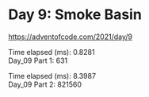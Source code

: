 # Day 9: Smoke Basin #
https://adventofcode.com/2021/day/9

Time elapsed (ms): 0.8281\
Day_09 Part 1: 631

Time elapsed (ms): 8.3987\
Day_09 Part 2: 821560
